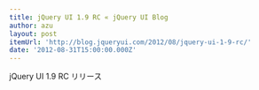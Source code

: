 ```yaml
---
title: jQuery UI 1.9 RC « jQuery UI Blog
author: azu
layout: post
itemUrl: 'http://blog.jqueryui.com/2012/08/jquery-ui-1-9-rc/'
date: '2012-08-31T15:00:00.000Z'
---
```

jQuery UI 1.9 RC リリース
